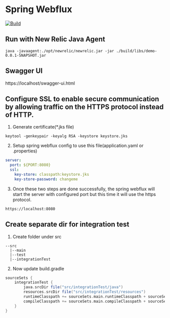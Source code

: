 # Spring Webflux

[![Build](https://github.com/vijaypatidar/cool-spring-webflux/actions/workflows/gradle.yml/badge.svg)](https://github.com/vijaypatidar/cool-spring-webflux/actions/workflows/gradle.yml)

## Run with New Relic Java Agent

```shell
java -javaagent:./opt/newrelic/newrelic.jar -jar ./build/libs/demo-0.0.1-SNAPSHOT.jar
```

## Swagger UI

https://localhost/swagger-ui.html

## Configure SSL to enable secure communication by allowing traffic on the HTTPS protocol instead of HTTP.

1. Generate certificate(*.jks file)

 ```
keytool -genkeypair -keyalg RSA -keystore keystore.jks
 ```

2. Setup spring webflux config to use this file(application.yaml or .properties)

```yaml
server:
  port: ${PORT:8080}
  ssl:
    key-store: classpath:keystore.jks
    key-store-password: changeme
```

3. Once these two steps are done successfully, the spring webflux will start the server with configured port but this
   time it will use the https protocol.

```
https://localhost:8080
```

## Create separate dir for integration test

1. Create folder under src

```text
--src
  |--main
  |--test
  |--integrationTest
```

2. Now update build.gradle

```groovy
sourceSets {
    integrationTest {
        java.srcDir file("src/integrationTest/java")
        resources.srcDir file("src/integrationTest/resources")
        runtimeClasspath += sourceSets.main.runtimeClasspath + sourceSets.test.runtimeClasspath
        compileClasspath += sourceSets.main.compileClasspath + sourceSets.test.compileClasspath
    }
}
```
